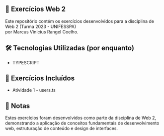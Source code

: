 ## 🦉 Exercícios Web 2

Este repositório contém os exercícios desenvolvidos para a disciplina de Web 2 (Turma 2023 - UNIFESSPA)<br/>por Marcus Vinicius Rangel Coelho.

## 🛠️ Tecnologias Utilizadas (por enquanto)

- TYPESCRIPT

## 📌 Exercícios Incluídos

- Atividade 1 - users.ts

## 📝 Notas

Estes exercícios foram desenvolvidos como parte da disciplina de Web 2, demonstrando a aplicação de conceitos fundamentais de desenvolvimento web, estruturação de conteúdo e design de interfaces.
